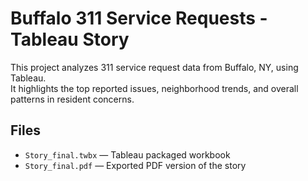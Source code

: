 # Buffalo 311 Service Requests - Tableau Story

This project analyzes 311 service request data from Buffalo, NY, using Tableau.  
It highlights the top reported issues, neighborhood trends, and overall patterns in resident concerns.

## Files
- `Story_final.twbx` — Tableau packaged workbook
- `Story_final.pdf` — Exported PDF version of the story
